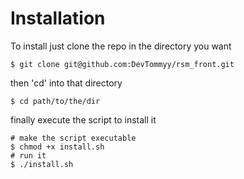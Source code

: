 # Installation

To install just clone the repo in the directory you want

```
$ git clone git@github.com:DevTommyy/rsm_front.git
```

then 'cd' into that directory

```
$ cd path/to/the/dir
```

finally execute the script to install it

```
# make the script executable
$ chmod +x install.sh
# run it
$ ./install.sh

```
